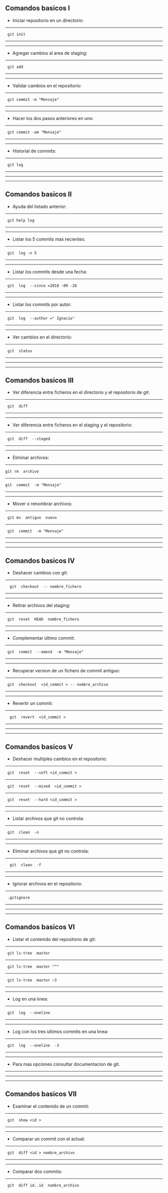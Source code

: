 **Comandos basicos I**
---
 * Iniciar repositorio en un directorio:
---


` git init`

---
---

 * Agregar cambios al area de staging:
---



` git add`

---
---

 * Validar cambios en el repositorio:

---

` git commit -m "Mensaje"`

---
---
 * Hacer los dos pasos anteriores en uno:
---

` git commit -am "Mensaje"`

---
---
 * Historial de commits:
---

` git log`

---
---
---
**Comandos basicos II**
---
* Ayuda del listado anterior:
---

` git help log`

---
---
* Listar los 5 commits mas recientes:
---

` git  log -n 5`

---
---
* Listar los commits desde una fecha:
---

` git  log  --since =2018 -09 -26`

---
---
* Listar los commits por autor:
---

` git  log  --author =" Ignacio"`

---
---
* Ver cambios en el directorio:
---

` git  status`

---
---
---
**Comandos basicos III**
---
* Ver diferencia entre ficheros en el directorio y el repositorio de git:
---

` git  diff`

---
---
* Ver diferencia entre ficheros en el staging y el repositorio:
---

` git  diff  --staged`

---
---
* Eliminar archivos:
---

`git rm  archivo`

---

 `git  commit  -m "Mensaje"`

---
---
* Mover o renombrar archivos:
---

` git mv  antiguo  nuevo`

---

` git  commit  -m "Mensaje"`

---
---
---
**Comandos basicos IV**
---
* Deshacer cambios con git:
---

`  git  checkout  -- nombre_fichero`

---
---
* Retirar archivos del staging:
---

` git  reset  HEAD  nombre_fichero`

---
---
* Complementar  ́ultimo commit:
---

` git  commit  --amend  -m "Mensaje"`

---
---
* Recuperar version de un fichero de commit antiguo:
---

` git  checkout  <id_commit > -- nombre_archivo`

---
---
* Revertir un commit:
---

`  git  revert  <id_commit >`

---
---
---
**Comandos basicos V**
---
* Deshacer multiples cambios en el repositorio:
---

` git  reset  --soft <id_commit >`

---

` git  reset  --mixed  <id_commit >`

---

` git  reset  --hard <id_commit >`

---
---
* Listar archivos que git no controla:
---

` git  clean  -n`

---
---
* Eliminar archivos que git no controla:
---

`  git  clean  -f`

---
---
* Ignorar archivos en el repositorio:
---

` .gitignore`

---
---
---
**Comandos basicos VI**
---
* Listar el contenido del repositorio de git:
---

` git ls-tree  master`

---

` git ls-tree  master ^^^`

---

` git ls-tree  master ~3`

---
---
* Log en una lınea:
---

` git  log  --oneline`

---
---
* Log con los tres  ́ultimos commits en una lınea:
---

` git  log  --oneline  -3`

---
---
* Para mas opciones consultar documentacion de git.
---
---
---
**Comandos basicos VII**
---
* Examinar el contenido de un commit:
---

` git  show <id >`

---
---
*  Comparar un commit con el actual:
---

` git  diff <id > nombre_archivo`

---
---
* Comparar dos commits:
---
` git  diff id..id  nombre_archivo`
